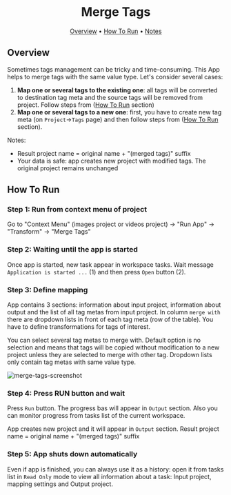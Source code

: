 <div align="center" markdown> 

# Merge Tags
  
<p align="center">

  <a href="#Overview">Overview</a> •
  <a href="#How-To-Run">How To Run</a> •
  <a href="#Notes">Notes</a>
</p>

</div>

## Overview 

Sometimes tags management can be tricky and time-consuming. This App helps to merge tags with the same value type. Let's consider several cases:

1. **Map one or several tags to the existing one**: all tags will be converted to destination tag meta and the source tags will be removed from project. Follow steps from (<a href="#How-To-Run">How To Run</a> section) 
2. **Map one or several tags to a new one**: first, you have to create new tag meta (on `Project`->`Tags` page) and then follow steps from (<a href="#How-To-Run">How To Run</a> section).

Notes:
- Result project name = original name + "(merged tags)" suffix
- Your data is safe: app creates new project with modified tags. The original project remains unchanged


## How To Run

### Step 1: Run from context menu of project

Go to "Context Menu" (images project or videos project) -> "Run App" -> "Transform" -> "Merge Tags"

### Step 2:  Waiting until the app is started
Once app is started, new task appear in workspace tasks. Wait message `Application is started ...` (1) and then press `Open` button (2).

### Step 3: Define mapping

App contains 3 sections: information about input project, information about output and the list of all tag metas from input project. In column `merge with` there are dropdown lists in front of each tag meta (row of the table). You have to define transformations for tags of interest. 

You can select several tag metas to merge with. Default option is no selection and means that tags will be copied without modification to a new project unless they are selected to merge with other tag. Dropdown lists only contain tag metas with same value type.

![merge-tags-screenshot](https://user-images.githubusercontent.com/61844772/230000812-a2600372-5c00-4833-ad7a-c2252c37d05f.png)

### Step 4: Press RUN button and wait

Press `Run` button. The progress bas will appear in `Output` section. Also you can monitor progress from tasks list of the current workspace.

App creates new project and it will appear in `Output` section. Result project name = original name + "(merged tags)" suffix

### Step 5: App shuts down automatically

Even if app is finished, you can always use it as a history: open it from tasks list in `Read Only` mode to view all information about a task: Input project, mapping settings and Output project. 
